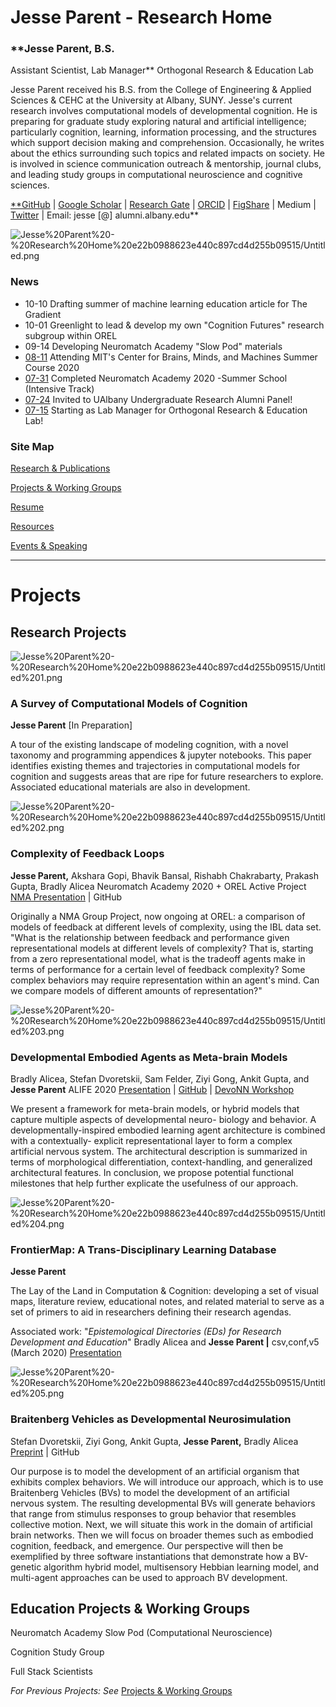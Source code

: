 # Jesse Parent - Research Home

### **Jesse Parent, B.S.
Assistant Scientist, Lab Manager**
Orthogonal Research & Education Lab

Jesse Parent received his B.S. from the College of Engineering & Applied Sciences & CEHC at the University at Albany, SUNY. Jesse's current research involves computational models of developmental cognition. He is preparing for graduate study exploring natural and artificial intelligence; particularly cognition, learning, information processing, and the structures which support decision making and comprehension. Occasionally, he writes about the ethics surrounding such topics and related impacts on society. He is involved in science communication outreach & mentorship, journal clubs, and leading study groups in computational neuroscience and cognitive sciences.

[**GitHub](https://github.com/jesparent) | [Google Scholar](https://scholar.google.com/citations?hl=en&user=tSvD5eAAAAAJ) | [Research Gate](https://www.researchgate.net/profile/Jesse_Parent2) | [ORCID](https://orcid.org/0000-0002-6979-1520) |  [FigShare](https://figshare.com/authors/Jesse_Parent/9238391)  | Medium | [Twitter](https://twitter.com/jesparent) | Email: jesse [@] alumni.albany.edu**

![Jesse%20Parent%20-%20Research%20Home%20e22b0988623e440c897cd4d255b09515/Untitled.png](Jesse%20Parent%20-%20Research%20Home%20e22b0988623e440c897cd4d255b09515/Untitled.png)

### News

- 10-10 Drafting summer of machine learning education article for The Gradient
- 10-01 Greenlight to lead & develop my own "Cognition Futures" research subgroup within OREL
- 09-14 Developing Neuromatch Academy "Slow Pod" materials
- [08-11](https://cbmm.mit.edu/summer-school/2020/attendees) Attending MIT's Center for Brains, Minds, and Machines Summer Course 2020
- [07-31](https://github.com/jesparent/Proposal-Materials/tree/master/Neuromatch) Completed Neuromatch Academy 2020 -Summer School (Intensive Track)
- [07-24](https://twitter.com/JesParent/status/1296167105138692098) Invited to UAlbany Undergraduate Research Alumni Panel!
- [07-15](https://orthogonal-research.weebly.com/) Starting as Lab Manager for Orthogonal Research & Education Lab!

### **Site Map**

[Research & Publications](https://www.notion.so/Research-Publications-aebb707c36fe441cbba756983963e38a)

[Projects & Working Groups](https://www.notion.so/Projects-Working-Groups-515a88197e0e4f5ebe1e7af01bb33223)

[Resume](https://www.notion.so/Resume-fd9c0f9474f04bbdbd3a9dddd220969f)

[Resources](https://www.notion.so/Resources-d229130440d443feb6afa0122bb110e8)

[Events & Speaking](https://www.notion.so/Events-Speaking-5c11e7cad18844d6b3021045c14d35a1)

---

# Projects

## Research Projects

![Jesse%20Parent%20-%20Research%20Home%20e22b0988623e440c897cd4d255b09515/Untitled%201.png](Jesse%20Parent%20-%20Research%20Home%20e22b0988623e440c897cd4d255b09515/Untitled%201.png)

### A Survey of Computational Models of Cognition

**Jesse Parent**
[In Preparation]

A tour of the existing landscape of modeling cognition, with a novel taxonomy and programming appendices & jupyter notebooks. This paper identifies existing themes and trajectories in computational models for cognition and suggests areas that are ripe for future researchers to explore. Associated educational materials are also in development. 

![Jesse%20Parent%20-%20Research%20Home%20e22b0988623e440c897cd4d255b09515/Untitled%202.png](Jesse%20Parent%20-%20Research%20Home%20e22b0988623e440c897cd4d255b09515/Untitled%202.png)

### Complexity of Feedback Loops

**Jesse Parent,** Akshara Gopi, Bhavik Bansal, Rishabh Chakrabarty, Prakash Gupta, Bradly Alicea 
Neuromatch Academy 2020 + OREL Active Project
[NMA Presentation](https://figshare.com/articles/presentation/NMA_Project_Complexity_of_Feedback/12881822) | GitHub

Originally a NMA Group Project, now ongoing at OREL: a comparison of models of feedback at different levels of complexity, using the IBL data set. "What is the relationship between feedback and performance given representational models at different levels of complexity? That is, starting from a zero representational model, what is the tradeoff agents make in terms of performance for a certain level of feedback complexity? Some complex behaviors may require representation within an agent's mind. Can we compare models of different amounts of representation?"

![Jesse%20Parent%20-%20Research%20Home%20e22b0988623e440c897cd4d255b09515/Untitled%203.png](Jesse%20Parent%20-%20Research%20Home%20e22b0988623e440c897cd4d255b09515/Untitled%203.png)

### Developmental Embodied Agents as Meta-brain Models

Bradly Alicea, Stefan Dvoretskii, Sam Felder, Ziyi Gong, Ankit Gupta, and **Jesse Parent**
ALIFE 2020
[Presentation](https://figshare.com/articles/presentation/Developmental_Embodied_Agents_as_Meta-brain_Models/12638621) | [GitHub](https://github.com/Orthogonal-Research-Lab/Meta-brain-Models) |  [DevoNN Workshop](https://www.irit.fr/devonn/)

We present a framework for meta-brain models, or hybrid models that capture multiple aspects of developmental neuro- biology and behavior. A developmentally-inspired embodied learning agent architecture is combined with a contextually- explicit representational layer to form a complex artificial nervous system. The architectural description is summarized in terms of morphological differentiation, context-handling, and generalized architectural features. In conclusion, we propose potential functional milestones that help further explicate the usefulness of our approach.

![Jesse%20Parent%20-%20Research%20Home%20e22b0988623e440c897cd4d255b09515/Untitled%204.png](Jesse%20Parent%20-%20Research%20Home%20e22b0988623e440c897cd4d255b09515/Untitled%204.png)

### FrontierMap: A Trans-Disciplinary Learning Database

**Jesse Parent**

The Lay of the Land in Computation & Cognition: developing a set of visual maps, literature review, educational notes, and related material to serve as a set of primers to aid in researchers defining their research agendas. 

Associated work: "*Epistemological Directories (EDs) for Research Development and Education*"
Bradly Alicea and **Jesse Parent |** csv,conf,v5 (March 2020)
[Presentation](https://figshare.com/articles/presentation/Epistomological_Directories_EDs_for_Research_Development_and_Education/12156984) 

![Jesse%20Parent%20-%20Research%20Home%20e22b0988623e440c897cd4d255b09515/Untitled%205.png](Jesse%20Parent%20-%20Research%20Home%20e22b0988623e440c897cd4d255b09515/Untitled%205.png)

### Braitenberg Vehicles as Developmental Neurosimulation

Stefan Dvoretskii, Ziyi Gong, Ankit Gupta, **Jesse Parent,** Bradly Alicea
[Preprint](https://arxiv.org/abs/2003.07689) | GitHub

Our purpose is to model the development of an artificial organism that exhibits complex behaviors. We will introduce our approach, which is to use Braitenberg Vehicles (BVs) to model the development of an artificial nervous system. The resulting developmental BVs will generate behaviors that range from stimulus responses to group behavior that resembles collective motion. Next, we will situate this work in the domain of artificial brain networks. Then we will focus on broader themes such as embodied cognition, feedback, and emergence. Our perspective will then be exemplified by three software instantiations that demonstrate how a BV-genetic algorithm hybrid model, multisensory Hebbian learning model, and multi-agent approaches can be used to approach BV development.

## **Education Projects & Working Groups**

Neuromatch Academy Slow Pod (Computational Neuroscience)

Cognition Study Group

Full Stack Scientists 

*For Previous Projects: See* [Projects & Working Groups](https://www.notion.so/Projects-Working-Groups-515a88197e0e4f5ebe1e7af01bb33223)